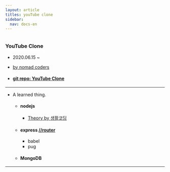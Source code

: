 ```yaml
---
layout: article
titles: youTube clone
sidebar:
  nav: docs-en
---
```


<img class="image image--xl" src=""/>



### YouTube Clone  

+ 2020.06.15 ~ 

+ [by nomad coders](https://nomadcoders.co/wetube)

+ #### [git repo: YouTube Clone](https://github.com/dongsub-joung/utubeClon)



---

+ A learned thing.
  + #### nodejs

    + [Theory by 생활코딩](https://opentutorials.org/course/3332)

  + #### express   [//router](https://expressjs.com/ko/4x/api.html)

    + babel
    + pug

  + #### MongoDB



---
